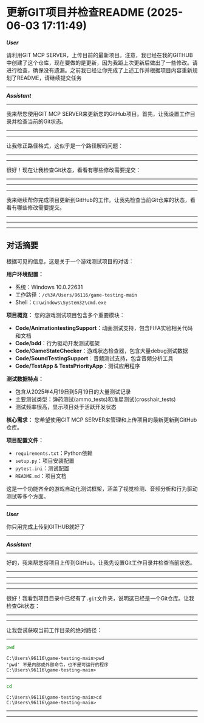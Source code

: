 <!-- Generated by SpecStory -->

# 更新GIT项目并检查README (2025-06-03 17:11:49)

_**User**_

请利用GIT MCP SERVER，上传目前的最新项目。注意，我已经在我的GITHUB中创建了这个仓库，现在要做的是更新，因为我距上次更新后做出了一些修改。请进行检查，确保没有遗漏。之前我已经让你完成了上述工作并根据项目内容重新规划了README，请继续提交任务

---

_**Assistant**_



---

我来帮您使用GIT MCP SERVER来更新您的GitHub项目。首先，让我设置工作目录并检查当前的Git状态。

---



---

让我修正路径格式，这似乎是一个路径解码问题：

---



---

很好！现在让我检查Git状态，看看有哪些修改需要提交：

---



---



---

我来继续帮你完成项目更新到GitHub的工作。让我先检查当前Git仓库的状态，看看有哪些修改需要提交。

---



---



---

## 对话摘要

根据可见的信息，这是关于一个游戏测试项目的对话：

**用户环境配置：**
- 系统：Windows 10.0.22631
- 工作路径：`/c%3A/Users/96116/game-testing-main`
- Shell：`C:\windows\System32\cmd.exe`

**项目概览：**
您的游戏测试项目包含多个重要模块：
- **Code/AnimationtestingSupport**：动画测试支持，包含FIFA实验相关代码和文档
- **Code/bdd**：行为驱动开发测试框架
- **Code/GameStateChecker**：游戏状态检查器，包含大量debug测试数据
- **Code/SoundTestingSupport**：音频测试支持，包含音频分析工具
- **Code/TestApp & TestsPriorityApp**：测试应用程序

**测试数据特点：**
- 包含从2025年4月19日到5月19日的大量测试记录
- 主要测试类型：弹药测试(ammo_tests)和准星测试(crosshair_tests)
- 测试频率很高，显示项目处于活跃开发状态

**核心需求：**
您希望使用GIT MCP SERVER来管理和上传项目的最新更新到GitHub仓库。

**项目配置文件：**
- `requirements.txt`：Python依赖
- `setup.py`：项目安装配置
- `pytest.ini`：测试配置
- `README.md`：项目文档

这是一个功能齐全的游戏自动化测试框架，涵盖了视觉检测、音频分析和行为驱动测试等多个方面。

---

_**User**_

你只用完成上传到GITHUB就好了

---

_**Assistant**_



---

好的，我来帮您将项目上传到GitHub。让我先设置Git工作目录并检查当前状态。

---



---



---



---

很好！我看到项目目录中已经有了`.git`文件夹，说明这已经是一个Git仓库。让我检查Git状态：

---



---

让我尝试获取当前工作目录的绝对路径：

---

```bash
pwd
```

```
C:\Users\96116\game-testing-main>pwd
'pwd' 不是内部或外部命令，也不是可运行的程序
C:\Users\96116\game-testing-main>
```

---

```bash
cd
```

```
C:\Users\96116\game-testing-main>cd
C:\Users\96116\game-testing-main>
```

---



---


